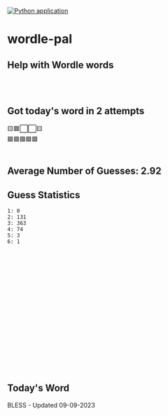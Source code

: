 [![Python application](https://github.com/schleising/wordle-pal/actions/workflows/python-app.yml/badge.svg)](https://github.com/schleising/wordle-pal/actions/workflows/python-app.yml)
# wordle-pal
## Help with Wordle words
</br>
</br>

## Got today's word in 2 attempts</br>
🟨🟩⬜⬜🟨\
🟩🟩🟩🟩🟩\
</br>
## Average Number of Guesses: 2.92</br>
## Guess Statistics</br>
    1: 0
    2: 131
    3: 363
    4: 74
    5: 3
    6: 1
</br>
</br>
</br>
</br>
</br>
</br>
</br>
</br>
</br>
</br>
</br>
</br>
</br>
</br>
</br>
</br>

## Today's Word
BLESS - Updated 09-09-2023
